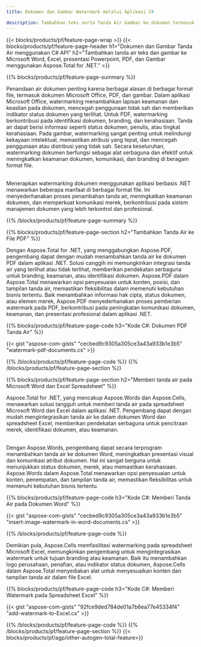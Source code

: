 ```yaml
---
title: Dokumen dan Gambar Watermark melalui Aplikasi C#

description: Tambahkan teks serta Tanda Air Gambar ke dokumen termasuk Microsoft Word, Excel, PowerPoint, PDF, dan Gambar melalui aplikasi C# Anda. Tambahkan tanda air teks atau gambar gratis secara online melalui aplikasi.
---
```


{{< blocks/products/pf/feature-page-wrap >}}
{{< blocks/products/pf/feature-page-header h1="Dokumen dan Gambar Tanda Air menggunakan C# API" h2="Tambahkan tanda air teks dan gambar ke Microsoft Word, Excel, presentasi Powerpoint, PDF, dan Gambar menggunakan Aspose.Total for .NET." >}}

{{% blocks/products/pf/feature-page-summary %}}

Penandaan air dokumen penting karena berbagai alasan di berbagai format file, termasuk dokumen Microsoft Office, PDF, dan gambar. Dalam aplikasi Microsoft Office, watermarking menambahkan lapisan keamanan dan keaslian pada dokumen, mencegah penggunaan tidak sah dan memberikan indikator status dokumen yang terlihat. Untuk PDF, watermarking berkontribusi pada identifikasi dokumen, branding, dan kerahasiaan. Tanda air dapat berisi informasi seperti status dokumen, penulis, atau tingkat kerahasiaan. Pada gambar, watermarking sangat penting untuk melindungi kekayaan intelektual, memastikan atribusi yang tepat, dan mencegah penggunaan atau distribusi yang tidak sah. Secara keseluruhan, watermarking dokumen berfungsi sebagai alat serbaguna dan efektif untuk meningkatkan keamanan dokumen, komunikasi, dan branding di beragam format file.
<br /><br />

Menerapkan watermarking dokumen menggunakan aplikasi berbasis .NET menawarkan beberapa manfaat di berbagai format file. Ini menyederhanakan proses penambahan tanda air, meningkatkan keamanan dokumen, dan memperkuat komunikasi merek, berkontribusi pada sistem manajemen dokumen yang lebih terkontrol dan profesional.

{{% /blocks/products/pf/feature-page-summary  %}}


{{% blocks/products/pf/feature-page-section  h2="Tambahkan Tanda Air ke File PDF" %}}

Dengan Aspose.Total for .NET, yang menggabungkan Aspose.PDF, pengembang dapat dengan mudah menambahkan tanda air ke dokumen PDF dalam aplikasi .NET. Solusi canggih ini memungkinkan integrasi tanda air yang terlihat atau tidak terlihat, memberikan pendekatan serbaguna untuk branding, keamanan, atau identifikasi dokumen. Aspose.PDF dalam Aspose.Total menawarkan opsi penyesuaian untuk konten, posisi, dan tampilan tanda air, memastikan fleksibilitas dalam memenuhi kebutuhan bisnis tertentu. Baik menambahkan informasi hak cipta, status dokumen, atau elemen merek, Aspose.PDF menyederhanakan proses pemberian watermark pada PDF, berkontribusi pada peningkatan komunikasi dokumen, keamanan, dan presentasi profesional dalam aplikasi .NET.

{{% blocks/products/pf/feature-page-code h3="Kode C#: Dokumen PDF Tanda Air" %}}

{{< gist "aspose-com-gists" "cecbed9c9305a305ce3a43a933b1e3b5" "watermark-pdf-documents.cs" >}}

{{% /blocks/products/pf/feature-page-code  %}}
{{% /blocks/products/pf/feature-page-section %}}

{{% blocks/products/pf/feature-page-section  h2="Memberi tanda air pada Microsoft Word dan Excel Spreadsheet" %}}

Aspose.Total for .NET, yang mencakup Aspose.Words dan Aspose.Cells, menawarkan solusi tangguh untuk memberi tanda air pada spreadsheet Microsoft Word dan Excel dalam aplikasi .NET. Pengembang dapat dengan mudah mengintegrasikan tanda air ke dalam dokumen Word dan spreadsheet Excel, memberikan pendekatan serbaguna untuk pencitraan merek, identifikasi dokumen, atau keamanan.<br /><br />

Dengan Aspose.Words, pengembang dapat secara terprogram menambahkan tanda air ke dokumen Word, meningkatkan presentasi visual dan komunikasi atribut dokumen. Hal ini sangat berguna untuk menunjukkan status dokumen, merek, atau memastikan kerahasiaan. Aspose.Words dalam Aspose.Total menawarkan opsi penyesuaian untuk konten, penempatan, dan tampilan tanda air, memastikan fleksibilitas untuk memenuhi kebutuhan bisnis tertentu.

{{% blocks/products/pf/feature-page-code h3="Kode C#: Memberi Tanda Air pada Dokumen Word" %}}

{{< gist "aspose-com-gists" "cecbed9c9305a305ce3a43a933b1e3b5" "insert-image-watermark-in-word-documents.cs" >}}

{{% /blocks/products/pf/feature-page-code  %}}

Demikian pula, Aspose.Cells memfasilitasi watermarking pada spreadsheet Microsoft Excel, memungkinkan pengembang untuk mengintegrasikan watermark untuk tujuan branding atau keamanan. Baik itu menambahkan logo perusahaan, penafian, atau indikator status dokumen, Aspose.Cells dalam Aspose.Total menyediakan alat untuk menyesuaikan konten dan tampilan tanda air dalam file Excel.

{{% blocks/products/pf/feature-page-code h3="Kode C#: Memberi Watermark pada Spreadsheet Excel" %}}

{{< gist "aspose-com-gists" "92fce9ded784de01a7b6ea77e45334f4" "add-watermark-to-Excel.cs" >}}

{{% /blocks/products/pf/feature-page-code  %}}
{{% /blocks/products/pf/feature-page-section %}}
{{< blocks/products/pf/agp/other-autogen-total-feature>}}